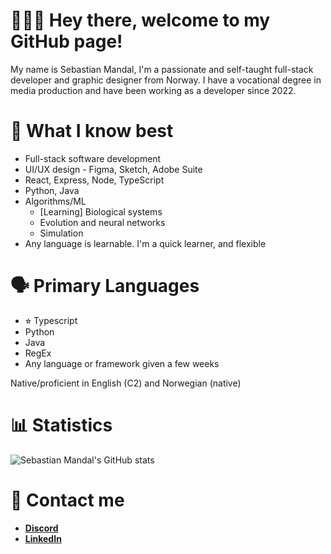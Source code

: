 🙋🏻‍♂️ Hey there, welcome to my GitHub page!
========================================

My name is Sebastian Mandal, I'm a passionate and self-taught full-stack developer and graphic designer from Norway. I have a vocational degree in media production and have been working as a developer since 2022.

📖 What I know best
====================

- Full-stack software development
- UI/UX design - Figma, Sketch, Adobe Suite
- React, Express, Node, TypeScript
- Python, Java
- Algorithms/ML
  - [Learning] Biological systems
  - Evolution and neural networks
  - Simulation
- Any language is learnable. I'm a quick learner, and flexible

🗣 Primary Languages
====================

* ⭐︎ Typescript
* Python
* Java
* RegEx
* Any language or framework given a few weeks

Native/proficient in English (C2) and Norwegian (native)

📊 Statistics
=============

![Sebastian Mandal's GitHub stats](https://github-readme-stats.vercel.app/api?username=sebmandal&count_private=true&show_icons=true&theme=tokyonight)

📇 Contact me
=============

* **[Discord](https://discord.gg/MBdRyWrWdR)**
* **[LinkedIn](https://www.linkedin.com/in/sebmandal/)**
